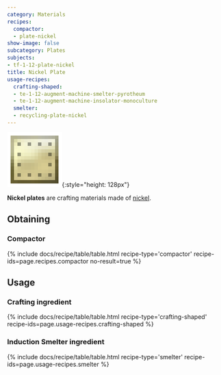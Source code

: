 ```yaml
---
category: Materials
recipes:
  compactor:
  - plate-nickel
show-image: false
subcategory: Plates
subjects:
- tf-1-12-plate-nickel
title: Nickel Plate
usage-recipes:
  crafting-shaped:
  - te-1-12-augment-machine-smelter-pyrotheum
  - te-1-12-augment-machine-insolator-monoculture
  smelter:
  - recycling-plate-nickel
---
```


![Nickel plate](/assets/images/docs/1.12/thermal-foundation/plate-nickel.png){:style="height: 128px"}


**Nickel plates** are crafting materials made of [nickel](../nickel-ingot/).


Obtaining
---------

### Compactor
{% include docs/recipe/table/table.html recipe-type='compactor' recipe-ids=page.recipes.compactor no-result=true %}


Usage
-----

### Crafting ingredient
{% include docs/recipe/table/table.html recipe-type='crafting-shaped' recipe-ids=page.usage-recipes.crafting-shaped %}

### Induction Smelter ingredient
{% include docs/recipe/table/table.html recipe-type='smelter' recipe-ids=page.usage-recipes.smelter %}
